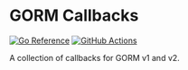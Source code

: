 # GORM Callbacks

[![Go Reference](https://pkg.go.dev/badge/github.com/tchssk/gormcallbacks.svg)](https://pkg.go.dev/github.com/tchssk/gormcallbacks) [![GitHub Actions](https://github.com/tchssk/gormcallbacks/workflows/Go/badge.svg)](https://github.com/tchssk/gormcallbacks/actions)

A collection of callbacks for GORM v1 and v2. 
